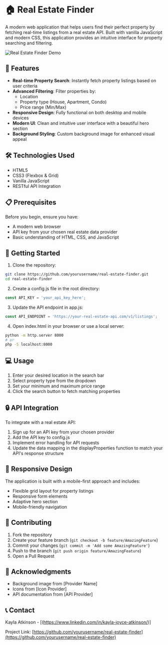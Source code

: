 # 🏠 Real Estate Finder

A modern web application that helps users find their perfect property by fetching real-time listings from a real estate API. Built with vanilla JavaScript and modern CSS, this application provides an intuitive interface for property searching and filtering.

![Real Estate Finder Demo](https://via.placeholder.com/800x400)

## 🌟 Features

- **Real-time Property Search**: Instantly fetch property listings based on user criteria
- **Advanced Filtering**: Filter properties by:
  - Location
  - Property type (House, Apartment, Condo)
  - Price range (Min/Max)
- **Responsive Design**: Fully functional on both desktop and mobile devices
- **Modern UI**: Clean and intuitive user interface with a beautiful hero section
- **Background Styling**: Custom background image for enhanced visual appeal

## 🛠️ Technologies Used

- HTML5
- CSS3 (Flexbox & Grid)
- Vanilla JavaScript
- RESTful API Integration

## 📋 Prerequisites

Before you begin, ensure you have:
- A modern web browser
- API key from your chosen real estate data provider
- Basic understanding of HTML, CSS, and JavaScript

## 🚀 Getting Started

1. Clone the repository:
```bash
git clone https://github.com/yourusername/real-estate-finder.git
cd real-estate-finder
```

2. Create a config.js file in the root directory:
```javascript
const API_KEY = 'your_api_key_here';
```

3. Update the API endpoint in app.js:
```javascript
const API_ENDPOINT = 'https://your-real-estate-api.com/v1/listings';
```

4. Open index.html in your browser or use a local server:
```bash
python -m http.server 8000
# or
php -S localhost:8000
```


## 💻 Usage

1. Enter your desired location in the search bar
2. Select property type from the dropdown
3. Set your minimum and maximum price range
4. Click the search button to fetch matching properties



## 🔒 API Integration

To integrate with a real estate API:

1. Sign up for an API key from your chosen provider
2. Add the API key to config.js
3. Implement error handling for API requests
4. Update the data mapping in the displayProperties function to match your API's response structure

## 📱 Responsive Design

The application is built with a mobile-first approach and includes:
- Flexible grid layout for property listings
- Responsive form elements
- Adaptive hero section
- Mobile-friendly navigation

## 🤝 Contributing

1. Fork the repository
2. Create your feature branch (`git checkout -b feature/AmazingFeature`)
3. Commit your changes (`git commit -m 'Add some AmazingFeature'`)
4. Push to the branch (`git push origin feature/AmazingFeature`)
5. Open a Pull Request


## 👏 Acknowledgments

- Background image from [Provider Name]
- Icons from [Icon Provider]
- API documentation from [API Provider]

## 📞 Contact

Kayla Atkinson - [(https://www.linkedin.com/in/kayla-joyce-atkinson/)] 

Project Link: [https://github.com/yourusername/real-estate-finder](https://github.com/yourusername/real-estate-finder)
